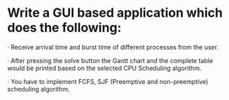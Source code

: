 # Write a GUI based application which does the following:

· Receive arrival time and burst time of different processes from the user.

· After pressing the solve button the Gantt chart and the complete table would be printed based on the selected CPU Scheduling algorithm.

· You have to implement FCFS, SJF (Preemptive and non-preemptive) scheduling algorithm.

